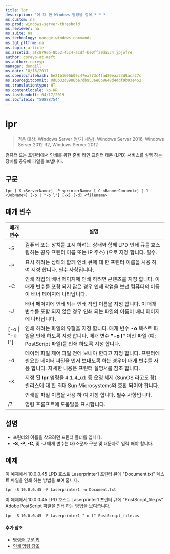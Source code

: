 ```yaml
---
title: lpr
description: '에 대 한 Windows 명령을 항목 * * *- '
ms.custom: na
ms.prod: windows-server-threshold
ms.reviewer: na
ms.suite: na
ms.technology: manage-windows-commands
ms.tgt_pltfrm: na
ms.topic: article
ms.assetid: afc8790b-8b52-45c4-acdf-be0ffa9da534 jpjofre
author: coreyp-at-msft
ms.author: coreyp
manager: dongill
ms.date: 10/16/2017
ms.openlocfilehash: 6e21b1606b09c47ea773c4fad80eaa53d9aca27c
ms.sourcegitcommit: 0d0b32c8986ba7db9536e0b8648d4ddf9b03e452
ms.translationtype: HT
ms.contentlocale: ko-KR
ms.lasthandoff: 04/17/2019
ms.locfileid: "59888754"
---
```

# <a name="lpr"></a>lpr

>적용 대상: Windows Server (반기 채널), Windows Server 2016, Windows Server 2012 R2, Windows Server 2012

컴퓨터 또는 프린터에서 인쇄를 위한 준비 라인 프린터 데몬 (LPD) 서비스를 실행 하는 장치를 공유에 파일을 보냅니다.  
  
## <a name="syntax"></a>구문  
```  
lpr [-S <ServerName>] -P <printerName> [-C <BannerContent>] [-J <JobName>] [-o | "-o l"] [-x] [-d] <filename>  
```  
## <a name="parameters"></a>매개 변수  
|매개 변수|설명|  
|-------|--------|  
|-S <ServerName>|컴퓨터 또는 장치를 표시 하려는 상태와 함께 LPD 인쇄 큐를 호스팅하는 공유 프린터 이름 또는 IP 주소) (으로 지정 합니다. 필수.|  
|-P <printerName>|표시 하려는 상태와 함께 인쇄 큐에 대 한 프린터 이름을 사용 하 여 지정 합니다. 필수 사항입니다.|  
|-C <BannerContent>|인쇄 작업의 배너 페이지에 인쇄 하려면 콘텐츠를 지정 합니다. 이 매개 변수를 포함 되지 않은 경우 인쇄 작업을 보낸 컴퓨터의 이름이 배너 페이지에 나타납니다.|  
|-J <JobName>|배너 페이지에 인쇄 되는 인쇄 작업 이름을 지정 합니다. 이 매개 변수를 포함 되지 않은 경우 인쇄 되는 파일의 이름이 배너 페이지에 나타납니다.|  
|[-o &#124; "-o l"]|인쇄 하려는 파일의 유형을 지정 합니다. 매개 변수 **-o** 텍스트 파일을 인쇄 하도록 지정 합니다. 매개 변수 **"-o l"** 이진 파일 (예: PostScript 파일)를 인쇄 하도록 지정 합니다.|  
|-d|데이터 파일 제어 파일 전에 보내야 한다고 지정 합니다. 프린터에 필요한 데이터 파일을 먼저 보내도록 하는 경우이 매개 변수를 사용 합니다. 자세한 내용은 프린터 설명서를 참조 합니다.|  
|-x|지정 된 **lpr** 명령을 4.1.4_u1 등 운영 체제 (SunOS 라고도 함) 릴리스에 대 한 최대 Sun Microsystems와 호환 되어야 합니다.|  
|<FileName>|인쇄할 파일 이름을 사용 하 여 지정 합니다. 필수 사항입니다.|  
|/?|명령 프롬프트에 도움말을 표시합니다.|  
## <a name="remarks"></a>설명  
-   프린터의 이름을 찾으려면 프린터 폴더를 엽니다.  
-   **-S**, **-P**, **-C**, 및 **-J** 매개 변수는 대/소문자 구분 및 대문자로 입력 해야 합니다.  
## <a name="BKMK_examples"></a>예제  
이 예제에서 10.0.0.45 LPD 호스트 Laserprinter1 프린터 큐에 "Document.txt" 텍스트 파일을 인쇄 하는 방법을 보여 줍니다.  
```  
lpr -S 10.0.0.45 -P Laserprinter1 -o Document.txt  
```  
이 예제에서 10.0.0.45 LPD 호스트 Laserprinter1 프린터 큐에 "PostScript_file.ps" Adobe PostScript 파일을 인쇄 하는 방법을 보여줍니다.  
```  
lpr -S 10.0.0.45 -P Laserprinter1 "-o l" PostScript_file.ps  
```  

#### <a name="additional-references"></a>추가 참조  
-   [명령줄 구문 키](command-line-syntax-key.md)  
-   [인쇄 명령 참조](print-command-reference.md)  
